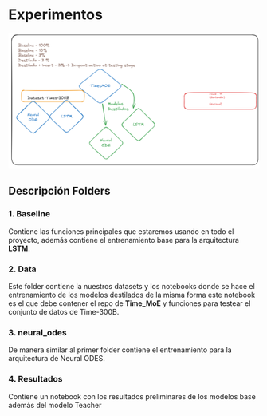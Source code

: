 # Experimentos 
![experimentos](image.png)

## Descripción Folders

### 1. Baseline

Contiene las funciones principales que estaremos usando en todo el proyecto, además contiene el entrenamiento base para la arquitectura __LSTM__.

### 2. Data

Este folder contiene la nuestros datasets y los notebooks donde se hace el entrenamiento de los modelos destilados de la misma forma este notebook es el que debe contener el repo de __Time_MoE__ y funciones para testear el conjunto de datos de Time-300B.

### 3. neural_odes

De manera similar al primer folder contiene el entrenamiento para la arquitectura de Neural ODES.

### 4. Resultados

Contiene un notebook con los resultados preliminares de los modelos base además del modelo Teacher
